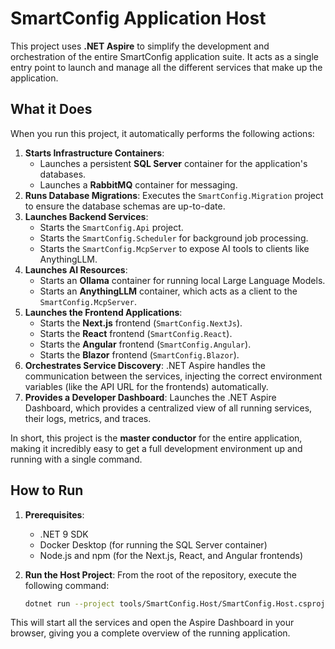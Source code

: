 # SmartConfig Application Host

This project uses **.NET Aspire** to simplify the development and orchestration of the entire SmartConfig application suite. It acts as a single entry point to launch and manage all the different services that make up the application.

## What it Does

When you run this project, it automatically performs the following actions:

1.  **Starts Infrastructure Containers**:
    -   Launches a persistent **SQL Server** container for the application's databases.
    -   Launches a **RabbitMQ** container for messaging.
2.  **Runs Database Migrations**: Executes the `SmartConfig.Migration` project to ensure the database schemas are up-to-date.
3.  **Launches Backend Services**:
    -   Starts the `SmartConfig.Api` project.
    -   Starts the `SmartConfig.Scheduler` for background job processing.
    -   Starts the `SmartConfig.McpServer` to expose AI tools to clients like AnythingLLM.
4.  **Launches AI Resources**:
    -   Starts an **Ollama** container for running local Large Language Models.
    -   Starts an **AnythingLLM** container, which acts as a client to the `SmartConfig.McpServer`.
5.  **Launches the Frontend Applications**:
    -   Starts the **Next.js** frontend (`SmartConfig.NextJs`).
    -   Starts the **React** frontend (`SmartConfig.React`).
    -   Starts the **Angular** frontend (`SmartConfig.Angular`).
    -   Starts the **Blazor** frontend (`SmartConfig.Blazor`).
6.  **Orchestrates Service Discovery**: .NET Aspire handles the communication between the services, injecting the correct environment variables (like the API URL for the frontends) automatically.
7.  **Provides a Developer Dashboard**: Launches the .NET Aspire Dashboard, which provides a centralized view of all running services, their logs, metrics, and traces.

In short, this project is the **master conductor** for the entire application, making it incredibly easy to get a full development environment up and running with a single command.

## How to Run

1.  **Prerequisites**:
    -   .NET 9 SDK
    -   Docker Desktop (for running the SQL Server container)
    -   Node.js and npm (for the Next.js, React, and Angular frontends)

2.  **Run the Host Project**:
    From the root of the repository, execute the following command:

    ```bash
    dotnet run --project tools/SmartConfig.Host/SmartConfig.Host.csproj
    ```

This will start all the services and open the Aspire Dashboard in your browser, giving you a complete overview of the running application.